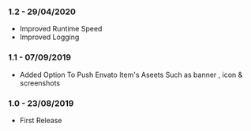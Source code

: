 ### 1.2 - 29/04/2020
* Improved Runtime Speed
* Improved Logging

### 1.1 - 07/09/2019
* Added Option To Push Envato Item's Aseets Such as banner , icon & screenshots

### 1.0 - 23/08/2019
* First Release